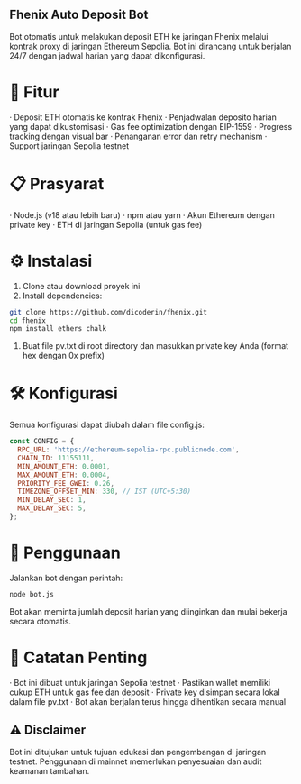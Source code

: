 ## Fhenix Auto Deposit Bot

Bot otomatis untuk melakukan deposit ETH ke jaringan Fhenix melalui kontrak proxy di jaringan Ethereum Sepolia. Bot ini dirancang untuk berjalan 24/7 dengan jadwal harian yang dapat dikonfigurasi.

# 🚀 Fitur

· Deposit ETH otomatis ke kontrak Fhenix
· Penjadwalan deposito harian yang dapat dikustomisasi
· Gas fee optimization dengan EIP-1559
· Progress tracking dengan visual bar
· Penanganan error dan retry mechanism
· Support jaringan Sepolia testnet

# 📋 Prasyarat

· Node.js (v18 atau lebih baru)
· npm atau yarn
· Akun Ethereum dengan private key
· ETH di jaringan Sepolia (untuk gas fee)

# ⚙️ Instalasi

1. Clone atau download proyek ini
2. Install dependencies:

```bash
git clone https://github.com/dicoderin/fhenix.git
cd fhenix
npm install ethers chalk
```

1. Buat file pv.txt di root directory dan masukkan private key Anda (format hex dengan 0x prefix)

# 🛠 Konfigurasi

Semua konfigurasi dapat diubah dalam file config.js:

```javascript
const CONFIG = {
  RPC_URL: 'https://ethereum-sepolia-rpc.publicnode.com',
  CHAIN_ID: 11155111,
  MIN_AMOUNT_ETH: 0.0001,
  MAX_AMOUNT_ETH: 0.0004,
  PRIORITY_FEE_GWEI: 0.26,
  TIMEZONE_OFFSET_MIN: 330, // IST (UTC+5:30)
  MIN_DELAY_SEC: 1,
  MAX_DELAY_SEC: 5,
};
```

# 🚀 Penggunaan

Jalankan bot dengan perintah:

```bash
node bot.js
```

Bot akan meminta jumlah deposit harian yang diinginkan dan mulai bekerja secara otomatis.

# 📝 Catatan Penting

· Bot ini dibuat untuk jaringan Sepolia testnet
· Pastikan wallet memiliki cukup ETH untuk gas fee dan deposit
· Private key disimpan secara lokal dalam file pv.txt
· Bot akan berjalan terus hingga dihentikan secara manual

## ⚠️ Disclaimer

Bot ini ditujukan untuk tujuan edukasi dan pengembangan di jaringan testnet. Penggunaan di mainnet memerlukan penyesuaian dan audit keamanan tambahan.
